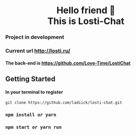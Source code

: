 <h1 align="center"> Hello friend 👋
<br>
This is Losti-Chat 
</h1>

### Project in development
### Current url http://losti.ru/
#### The back-end is https://github.com/Love-Time/LostiChat

## Getting Started

#### In your terminal to register

    git clone https://github.com/ladiick/losti-chat.git

### `npm install or yarn`
### `npm start or yarn run`

